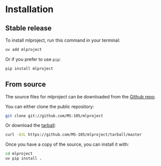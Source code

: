 # Installation

## Stable release

To install mlproject, run this command in your terminal:

```sh
uv add mlproject
```

Or if you prefer to use `pip`:

```sh
pip install mlproject
```

## From source

The source files for mlproject can be downloaded from the [Github repo](https://github.com/MS-105/mlproject).

You can either clone the public repository:

```sh
git clone git://github.com/MS-105/mlproject
```

Or download the [tarball](https://github.com/MS-105/mlproject/tarball/master):

```sh
curl -OJL https://github.com/MS-105/mlproject/tarball/master
```

Once you have a copy of the source, you can install it with:

```sh
cd mlproject
uv pip install .
```
